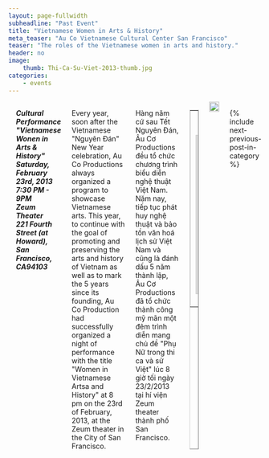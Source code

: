 ```yaml
---
layout: page-fullwidth
subheadline: "Past Event"
title: "Vietnamese Women in Arts & History"
meta_teaser: "Au Co Vietnamese Cultural Center San Francisco"
teaser: "The roles of the Vietnamese women in arts and history."
header: no
image:
    thumb: Thi-Ca-Su-Viet-2013-thumb.jpg
categories:
    - events
---
```

<!--more-->
<div class="small-12 columns" style="padding: 0px; border-bottom: none;" markdown="1">

<p style="padding-left: 15px;"><strong><em>
Cultural Performance "Vietnamese Wonen in Arts & History"<br />
Saturday, February 23rd, 2013<br />
7:30 PM - 9PM<br />
Zeum Theater<br />
221 Fourth Street (at Howard), San Francisco, CA94103
</em></strong></p>

Every year, soon after the Vietnamese "Nguyên Đán" New Year celebration, Au Co Productions always organized a program to showcase Vietnamese arts. This year, to continue with the goal of promoting and preserving the arts and history of Vietnam as well as to mark the 5 years since its founding, Au Co Production had successfully organized a night of performance with the title "Women in Vietnamese Artsa and History" at 8 pm on the 23rd of February, 2013, at the Zeum theater in the City of San Francisco.

Hàng năm cứ sau Tết Nguyên Đán, Âu Cơ Productions đều tổ chức chương trình biểu diễn nghệ thuật Việt Nam.  Năm nay, tiếp tục phát huy nghệ thuật và bảo tồn văn hoá lịch sử Việt Nam và cũng là đánh dấu 5 năm thành lập, Âu Cơ Productions đã tổ chức thành công mỹ mãn một đêm trình diễn mang chủ đề "Phụ Nữ trong thi ca và sử Việt" lúc 8 giờ tối ngày 23/2/2013 tại hí viện Zeum theater thành phố  San Francisco.

<table style="border-color: #cccccc; margin-left: auto; margin-right: auto;" border="1" width="100%">
<tbody>
<tr style="padding: 2rem 0.625rem 0.5625rem 0.625rem">
<td align="center" style="padding: 2rem 0.625rem 0.5625rem 0.625rem">
<p style="text-align: center;">
<iframe style="border:1px solid #cccccc" src="https://www.youtube.com/embed/tCZwS9oBiHE" width="560" height="315" frameborder="0" allowfullscreen=""></iframe>
</p>
</td>
</tr>
</tbody>
</table>

<img width="100%" src="{{ site.url }}/images/Thi-Ca-Su-Viet-2013.jpg">

{% include next-previous-post-in-category %}

</div>
